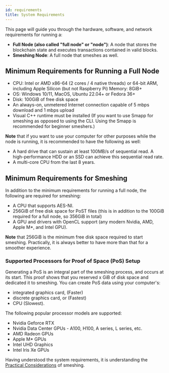 ```yaml
---
id: requirements
title: System Requirements
---
```


This page will guide you through the hardware, software, and network requirements for running a:

- **Full Node (also called "full node" or "node")**: A node that stores the blockchain state and executes transactions contained in valid blocks.
- **Smeshing Node**: A full node that smeshes as well.

## Minimum Requirements for Running a Full Node

- CPU: Intel or AMD x86-64 (2 cores / 4 native threads) or 64-bit ARM, including Apple Silicon (but not Raspberry Pi)
Memory: 8GiB+
- OS: Windows 10/11, MacOS, Ubuntu 22.04+ or Fedora 36+
- Disk: 100GiB of free disk space
- An always-on, unmetered Internet connection capable of 5 mbps download and 1 mbps upload
- Visual C++ runtime must be installed (If you want to use Smapp for smeshing as opposed to using the CLI. Using the Smapp is recommended for beginner smeshers.)

**Note** that if you want to use your computer for other purposes while the node is running, it is recommended to have the following as well:

- A hard drive that can sustain at least 100MB/s of sequential read. A high-performance HDD or an SSD can achieve this sequential read rate.
- A multi-core CPU from the last 8 years.

## Minimum Requirements for Smeshing

In addition to the minimum requirements for running a full node, the following are required for smeshing:

- A CPU that supports AES-NI.
- 256GiB of free disk space for PoST files (this is in addition to the 100GiB required for a full node, so 356GiB in total)
- A GPU and drivers with OpenCL support (any modern Nvidia, AMD, Apple M*, and Intel GPU).

**Note** that 256GiB is the minimum free disk space required to start smeshing. Practically, it is always better to have more than that for a smoother experience.

### Supported Processors for Proof of Space (PoS) Setup

Generating a PoS is an integral part of the smeshing process, and occurs at its start. This proof shows that you reserved x GiB of disk space and dedicated it to smeshing. You can create PoS data using your computer's:

- integrated graphics card, (Faster)
- discrete graphics card, or (Fastest)
- CPU (Slowest).

The following popular processor models are supported:

- Nvidia Geforce RTX
- Nvidia Data Center GPUs - A100, H100, A series, L series, etc.
- AMD Radeon GPUs
- Apple M* GPUs
- Intel UHD Graphics
- Intel Iris Xe GPUs

Having understood the system requirements, it is understanding the [Practical Considerations](../considerations.md) of smeshing.
